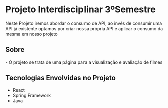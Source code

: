 <h1>Projeto Interdisciplinar 3ºSemestre</h1>

Neste Projeto iremos abordar o consumo de API, ao invés de consumir uma API já existente optamos por criar nossa própria API e aplicar o consumo da mesma em nosso projeto

<h2>Sobre </h2>
- O projeto se trata de uma página para a visualização e avaliação de filmes

<h2>Tecnologias Envolvidas no Projeto</h2>
<ul>
  <li>React</li>
  <li>Spring Framework</li>
  <li>Java</li>
</ul>

